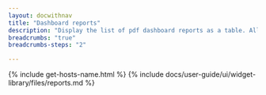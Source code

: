 ```yaml
---
layout: docwithnav
title: "Dashboard reports"
description: "Display the list of pdf dashboard reports as a table. Allows to download and delete the report."
breadcrumbs: "true"
breadcrumbs-steps: "2"

---
```

{% include get-hosts-name.html %}
{% include docs/user-guide/ui/widget-library/files/reports.md %}
